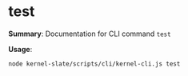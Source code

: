 # test

**Summary**: Documentation for CLI command `test`

**Usage**:

```bash
node kernel-slate/scripts/cli/kernel-cli.js test
```
